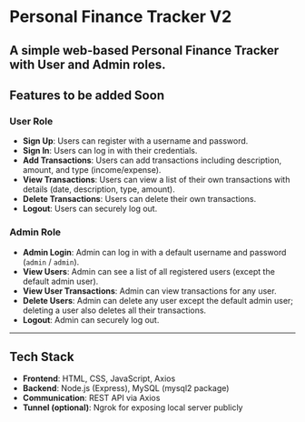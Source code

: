 # Personal Finance Tracker V2

A simple web-based Personal Finance Tracker with User and Admin roles. 
---

## Features to be added Soon

### User Role
- **Sign Up**: Users can register with a username and password.
- **Sign In**: Users can log in with their credentials.
- **Add Transactions**: Users can add transactions including description, amount, and type (income/expense).
- **View Transactions**: Users can view a list of their own transactions with details (date, description, type, amount).
- **Delete Transactions**: Users can delete their own transactions.
- **Logout**: Users can securely log out.

### Admin Role
- **Admin Login**: Admin can log in with a default username and password (`admin` / `admin`).
- **View Users**: Admin can see a list of all registered users (except the default admin user).
- **View User Transactions**: Admin can view transactions for any user.
- **Delete Users**: Admin can delete any user except the default admin user; deleting a user also deletes all their transactions.
- **Logout**: Admin can securely log out.

---

## Tech Stack

- **Frontend**: HTML, CSS, JavaScript, Axios
- **Backend**: Node.js (Express), MySQL (mysql2 package)
- **Communication**: REST API via Axios
- **Tunnel (optional)**: Ngrok for exposing local server publicly
